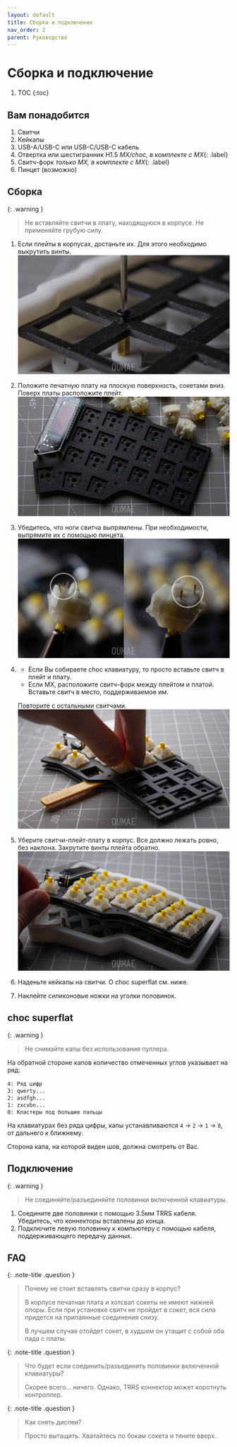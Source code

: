 ```yaml
---
layout: default
title: Сборка и подключение
nav_order: 2
parent: Руководство
---
```


# Сборка и подключение

1. TOC
{:toc}

## Вам понадобится

1. Свитчи
2. Кейкапы
4. USB-A/USB-C или USB-C/USB-C кабель
3. Отвертка или шестигранник H1.5 *MX/choc, в комплекте с МХ*{: .label}
5. Свитч-форк *только MX, в комплекте с MX*{: .label}
6. Пинцет (возможно)

## Сборка

{: .warning }
> Не вставляйте свитчи в плату, находящуюся в корпусе. Не применяйте грубую
> силу.

1. Если плейты в корпусах, достаньте их. Для этого необходимо выкрутить винты.
    ![](./screw.jpg)

2. Положите печатную плату на плоскую поверхность, сокетами вниз. Поверх платы расположите плейт.
    ![](./plate.jpg)

3. Убедитесь, что ноги свитча выпрямлены. При необходимости, выпрямите их с помощью пинцета.
    ![](./leads.jpg)

4. - Если Вы собираете choc клавиатуру, то просто вставьте свитч в плейт и плату.
    - Если MX, расположите свитч-форк между плейтом и платой. Вставьте свитч в место, поддерживаемое им.

    Повторите с остальными свитчами.
    ![](./switch.jpg)

5. Уберите свитчи-плейт-плату в корпус. Все должно лежать ровно, без наклона. Закрутите винты плейта обратно.
    ![](./case.jpg)

6. Наденьте кейкапы на свитчи. О choc superflat см. ниже.

7. Наклейте силиконовые ножки на уголки половинок.

## choc superflat

{: .warning }
> Не снимайте капы без использования пуллера.

На обратной стороне капов количество отмеченных углов указывает на ряд:

```
4: Ряд цифр
3: qwerty...
2: asdfgh...
1: zxcvbn...
0: Кластеры под большие пальцы
```

На клавиатурах без ряда цифры, капы устанавливаются `4` -> `2` -> `1` -> `0`, от дальнего к ближнему.

Сторона капа, на которой виден шов, должна смотреть от Вас.

## Подключение

{: .warning }
> Не соединяйте/разъединяйте половинки включенной клавиатуры.

1. Соедините две половинки с помощью 3.5мм TRRS кабеля. Убедитесь, что коннекторы вставлены до конца.
2. Подключите левую половинку к компьютеру с помощью кабеля, поддерживающего передачу данных.

## FAQ

{: .note-title .question }
> Почему не стоит вставлять свитчи сразу в корпус?
>
> В корпусе печатная плата и хотсвап сокеты не имеют нижней опоры. Если
> при установке свитч не пройдет в сокет, вся сила придется на припаянные
> соединения снизу.
>
> В лучшем случае отойдет сокет, в худшем он утащит с собой оба пада с платы.

{: .note-title .question }
> Что будет если соединить/разъединить половинки включенной клавиатуры?
>
> Скорее всего... ничего. Однако, TRRS коннектор может коротнуть контроллер.

{: .note-title .question }
> Как снять диспеи?
>
> Просто вытащить. Хватайтесь по бокам сокета и тяните вверх.

